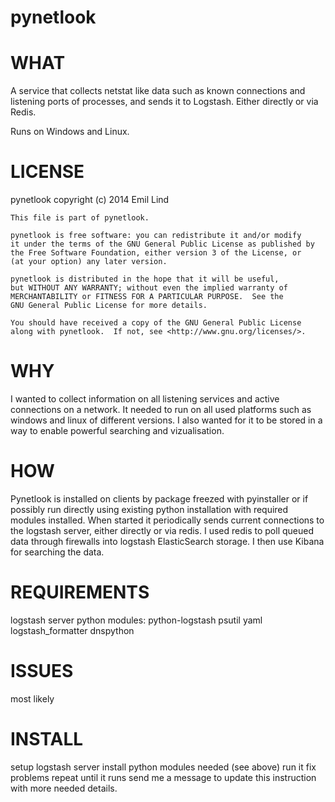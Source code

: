 pynetlook
=========

# WHAT
  A service that collects netstat like data such as known connections and listening ports of processes,
  and sends it to Logstash. Either directly or via Redis.

  Runs on Windows and Linux.


# LICENSE
  pynetlook copyright (c) 2014 Emil Lind

    This file is part of pynetlook.

    pynetlook is free software: you can redistribute it and/or modify
    it under the terms of the GNU General Public License as published by
    the Free Software Foundation, either version 3 of the License, or
    (at your option) any later version.

    pynetlook is distributed in the hope that it will be useful,
    but WITHOUT ANY WARRANTY; without even the implied warranty of
    MERCHANTABILITY or FITNESS FOR A PARTICULAR PURPOSE.  See the
    GNU General Public License for more details.

    You should have received a copy of the GNU General Public License
    along with pynetlook.  If not, see <http://www.gnu.org/licenses/>.

# WHY
  I wanted to collect information on all listening services and active 
  connections on a network. It needed to run on all used platforms
  such as windows and linux of different versions. I also wanted for it 
  to be stored in a way to enable powerful searching and vizualisation.

# HOW
  Pynetlook is installed on clients by package freezed with pyinstaller
  or if possibly run directly using existing python installation with 
  required modules installed. When started it periodically sends current
  connections to the logstash server, either directly or via redis.
  I used redis to poll queued data through firewalls into logstash 
  ElasticSearch storage. I then use Kibana for searching the data.

# REQUIREMENTS 
  logstash server
  python modules: python-logstash psutil yaml logstash_formatter dnspython

# ISSUES
  most likely

# INSTALL
  setup logstash server
  install python modules needed (see above)
  run it 
  fix problems
  repeat until it runs
  send me a message to update this instruction with more needed details.
